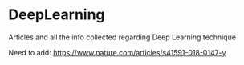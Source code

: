 # DeepLearning
Articles and all the info collected regarding Deep Learning technique

Need to add:
https://www.nature.com/articles/s41591-018-0147-y

